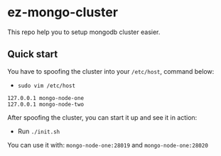 # ez-mongo-cluster

This repo help you to setup mongodb cluster easier.

## Quick start

You have to spoofing the cluster into your `/etc/host`, command below:

- `sudo vim /etc/host`

```
127.0.0.1 mongo-node-one
127.0.0.1 mongo-node-two
```

After spoofing the cluster, you can start it up and see it in action:

- Run `./init.sh`

You can use it with: `mongo-node-one:28019` and `mongo-node-one:28020`
